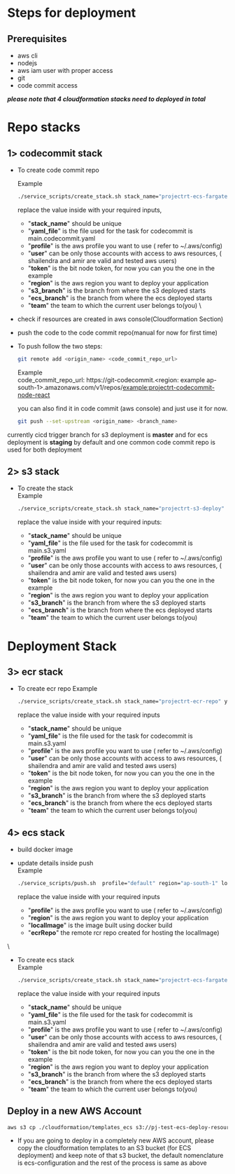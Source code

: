 # Steps for deployment

## Prerequisites

- aws cli
- nodejs
- aws iam user with proper access
- git
- code commit access

**_please note that 4 cloudformation stacks need to deployed in total_**

# Repo stacks

<!-- ## Common Steps

- ./service_scripts/create_stack.sh shailendra-s3-deploy-ecs main.ecs.yaml 7b76e084-98d0-4cf6-852b-50aabea4e593(where the three parameters are stackname, yamlConfigFile, bitToken) -->

## 1> codecommit stack

- To create code commit repo

  Example

  ```bash
  ./service_scripts/create_stack.sh stack_name="projectrt-ecs-fargate-deploy" yaml_file="main.codecommit.yaml" profile="default" user="shailendra" token="7b76e084-98d0-4cf6-852b-50aabea4e593" region="ap-south-1" s3_branch="staging" ecs_branch="master" team="rt"
  ```

  replace the value inside with your required inputs,

  - "**stack_name**" should be unique
  - "**yaml_file**" is the file used for the task for codecommit is main.codecommit.yaml
  - "**profile**" is the aws profile you want to use ( refer to ~/.aws/config)
  - "**user**" can be only those accounts with access to aws resources, ( shailendra and amir are valid and tested aws users)
  - "**token**" is the bit node token, for now you can you the one in the example
  - "**region**" is the aws region you want to deploy your application
  - "**s3_branch**" is the branch from where the s3 deployed starts
  - "**ecs_branch**" is the branch from where the ecs deployed starts
  - "**team**" the team to which the current user belongs to(you)
    \

* check if resources are created in aws console(Cloudformation Section)
* push the code to the code commit repo(manual for now for first time)
* To push follow the two steps:

  ```bash
  git remote add <origin_name> <code_commit_repo_url>
  ```

  Example
  \
  code_commit_repo_url: https://git-codecommit.<region: example ap-south-1>.amazonaws.com/v1/repos/<example:projectrt-codecommit-node-react>

  you can also find it in code commit (aws console) and just use it for now.

  ```bash
  git push --set-upstream <origin_name> <branch_name>
  ```

currently cicd trigger branch for s3 deployment is **master** and for ecs deployment is **staging** by default and one common code commit repo is used for both deployment

## 2> s3 stack

- To create the stack
  \
   Example

  ```bash
  ./service_scripts/create_stack.sh stack_name="projectrt-s3-deploy" yaml_file="main.s3.yaml" profile="default" user="shailendra" token="7b76e084-98d0-4cf6-852b-50aabea4e593" region="ap-south-1" s3_branch="staging" ecs_branch="master" team="rt"
  ```

  replace the value inside with your required inputs:

  - "**stack_name**" should be unique
  - "**yaml_file**" is the file used for the task for codecommit is main.s3.yaml
  - "**profile**" is the aws profile you want to use ( refer to ~/.aws/config)
  - "**user**" can be only those accounts with access to aws resources, ( shailendra and amir are valid and tested aws users)
  - "**token**" is the bit node token, for now you can you the one in the example
  - "**region**" is the aws region you want to deploy your application
  - "**s3_branch**" is the branch from where the s3 deployed starts
  - "**ecs_branch**" is the branch from where the ecs deployed starts
  - "**team**" the team to which the current user belongs to(you)

# Deployment Stack

## 3> ecr stack

- To create ecr repo
  Example

  ```bash
  ./service_scripts/create_stack.sh stack_name="projectrt-ecr-repo" yaml_file="main.docker_ecr.yaml" profile="default" user="shailendra" token="7b76e084-98d0-4cf6-852b-50aabea4e593" region="ap-south-1" s3_branch="staging" ecs_branch="master" team="rt"
  ```

  replace the value inside with your required inputs

  - "**stack_name**" should be unique
  - "**yaml_file**" is the file used for the task for codecommit is main.s3.yaml
  - "**profile**" is the aws profile you want to use ( refer to ~/.aws/config)
  - "**user**" can be only those accounts with access to aws resources, ( shailendra and amir are valid and tested aws users)
  - "**token**" is the bit node token, for now you can you the one in the example
  - "**region**" is the aws region you want to deploy your application
  - "**s3_branch**" is the branch from where the s3 deployed starts
  - "**ecs_branch**" is the branch from where the ecs deployed starts
  - "**team**" the team to which the current user belongs to(you)

## 4> ecs stack

- build docker image
- update details inside push
  \
  Example

  ```bash
  ./service_scripts/push.sh  profile="default" region="ap-south-1" localImage="ecr-node-react" ecrRepo="ecr-repo-name"
  ```

  replace the value inside with your required inputs

  - "**profile**" is the aws profile you want to use ( refer to ~/.aws/config)
  - "**region**" is the aws region you want to deploy your application
  - "**localImage**" is the image built using docker build
  - "**ecrRepo**" the remote rcr repo created for hosting the localImage)

\

- To create ecs stack
  \
   Example

  ```bash
  ./service_scripts/create_stack.sh stack_name="projectrt-ecs-fargate-deploy" yaml_file="main.ecs.yaml" profile="default" user="shailendra" token="7b76e084-98d0-4cf6-852b-50aabea4e593" region="ap-south-1" s3_branch="staging" ecs_branch="master" team="rt"
  ```

  replace the value inside with your required inputs

  - "**stack_name**" should be unique
  - "**yaml_file**" is the file used for the task for codecommit is main.s3.yaml
  - "**profile**" is the aws profile you want to use ( refer to ~/.aws/config)
  - "**user**" can be only those accounts with access to aws resources, ( shailendra and amir are valid and tested aws users)
  - "**token**" is the bit node token, for now you can you the one in the example
  - "**region**" is the aws region you want to deploy your application
  - "**s3_branch**" is the branch from where the s3 deployed starts
  - "**ecs_branch**" is the branch from where the ecs deployed starts
  - "**team**" the team to which the current user belongs to(you)

## Deploy in a new AWS Account

```bash
aws s3 cp ./cloudformation/templates_ecs s3://pj-test-ecs-deploy-resources-bucket/templates --recursive
```

- If you are going to deploy in a completely new AWS account, please copy the cloudformation templates to an S3 bucket (for ECS deployment) and keep note of that s3 bucket, the default nomenclature is ecs-configuration and the rest of the process is same as above

